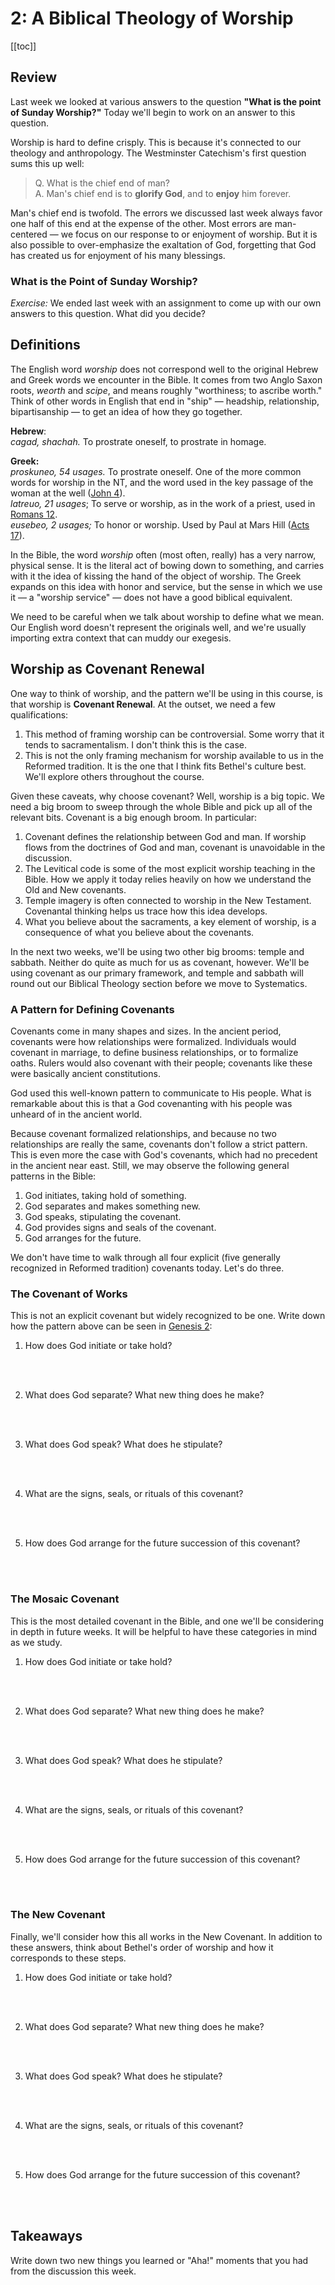 # 2: A Biblical Theology of Worship

[[toc]]

## Review

Last week we looked at various answers to the question **"What is the point of Sunday Worship?"** Today we'll begin to work on an answer to this question.

Worship is hard to define crisply. This is because it's connected to our theology and anthropology. The Westminster Catechism's first question sums this up well:

>Q. What is the chief end of man?</br>
>A. Man's chief end is to **glorify God**, and to **enjoy** him forever.

Man's chief end is twofold. The errors we discussed last week always favor one half of this end at the expense of the other. Most errors are man-centered — we focus on our response to or enjoyment of worship. But it is also possible to over-emphasize the exaltation of God, forgetting that God has created us for enjoyment of his many blessings.

### What is the Point of Sunday Worship?

_Exercise:_ We ended last week with an assignment to come up with our own answers to this question. What did you decide?

##  Definitions

<!-- ASK: How would you define worship? -->

The English word _worship_ does not correspond well to the original Hebrew and Greek words we encounter in the Bible. It comes from two Anglo Saxon roots, _weorth_ and _scipe_, and means roughly "worthiness; to ascribe worth." Think of other words in English that end in "ship" — headship, relationship, bipartisanship — to get an idea of how they go together.

**Hebrew**:</br>
_cagad, shachah._ To prostrate oneself, to prostrate in homage.

**Greek:** </br>
_proskuneo, 54 usages._ To prostrate oneself. One of the more common words for worship in the NT, and the word used in the key passage of the woman at the well ([John 4](https://www.biblegateway.com/passage/?search=John+4&version=NASB)). </br>
_latreuo, 21 usages_; To serve or worship, as in the work of a priest, used in [Romans 12](https://www.biblegateway.com/passage/?search=Romans+12&version=NASB).</br>
_eusebeo, 2 usages;_ To honor or worship. Used by Paul at Mars Hill ([Acts 17](https://www.biblegateway.com/passage/?search=Acts+17&version=NASB)).

In the Bible, the word _worship_ often (most often, really) has a very narrow, physical sense. It is the literal act of bowing down to something, and carries with it the idea of kissing the hand of the object of worship. The Greek expands on this idea with honor and service, but the sense in which we use it — a "worship service" — does not have a good biblical equivalent.

We need to be careful when we talk about worship to define what we mean. Our English word doesn't represent the originals well, and we're usually importing extra context that can muddy our exegesis.

## Worship as Covenant Renewal

One way to think of worship, and the pattern we'll be using in this course, is that worship is **Covenant Renewal**. At the outset, we need a few qualifications:

1. This method of framing worship can be controversial. Some worry that it tends to sacramentalism. I don't think this is the case. 
2. This is not the only framing mechanism for worship available to us in the Reformed tradition. It is the one that I think fits Bethel's culture best. We'll explore others throughout the course.

Given these caveats, why choose covenant? Well, worship is a big topic. We need a big broom to sweep through the whole Bible and pick up all of the relevant bits. Covenant is a big enough broom. In particular:

1. Covenant defines the relationship between God and man. If worship flows from the doctrines of God and man, covenant is unavoidable in the discussion.
2. The Levitical code is some of the most explicit worship teaching in the Bible. How we apply it today relies heavily on how we understand the Old and New covenants.
3. Temple imagery is often connected to worship in the New Testament. Covenantal thinking helps us trace how this idea develops.
4. What you believe about the sacraments, a key element of worship, is a consequence of what you believe about the covenants.

In the next two weeks, we'll be using two other big brooms: temple and sabbath. Neither do quite as much for us as covenant, however. We'll be using covenant as our primary framework, and temple and sabbath will round out our Biblical Theology section before we move to Systematics.

### A Pattern for Defining Covenants

Covenants come in many shapes and sizes. In the ancient period, covenants were how relationships were formalized. Individuals would covenant in marriage, to define business relationships, or to formalize oaths. Rulers would also covenant with their people; covenants like these were basically ancient constitutions. 

God used this well-known pattern to communicate to His people. What is remarkable about this is that a God covenanting with his people was unheard of in the ancient world. 

Because covenant formalized relationships, and because no two relationships are really the same, covenants don't follow a strict pattern. This is even more the case with God's covenants, which had no precedent in the ancient near east. Still, we may observe the following general patterns in the Bible:

1. God initiates, taking hold of something.
2. God separates and makes something new.
3. God speaks, stipulating the covenant.
4. God provides signs and seals of the covenant.
5. God arranges for the future.

We don't have time to walk through all four explicit (five generally recognized in Reformed tradition) covenants today. Let's do three.

### The Covenant of Works

This is not an explicit covenant but widely recognized to be one. Write down how the pattern above can be seen in [Genesis 2](https://biblehub.com/p/nas/heb/genesis/2.shtml):

1. How does God initiate or take hold?
<!-- God takes hold of the earth he has created. -->
</br>
</br>

2. What does God separate? What new thing does he make?
<!-- He separates dust from dust and breathes life into the dust. -->
</br>
</br>

3. What does God speak? What does he stipulate?
<!-- He puts Adam into the garden to cultivate and keep it, and tells him not to eat from the Tree of the Knowledge of Good and Evil. -->
</br>
</br>

4. What are the signs, seals, or rituals of this covenant?
<!-- The two trees, a meal, representing life of obedience and death of disobedience. -->
</br>
</br>

5. How does God arrange for the future succession of this covenant?
<!-- He creates Eve and gives them an additional blessing. -->
</br>
</br>

### The Mosaic Covenant

This is the most detailed covenant in the Bible, and one we'll be considering in depth in future weeks. It will be helpful to have these categories in mind as we study.

1. How does God initiate or take hold?
<!-- He takes hold of his people in slavery and bondage. -->
</br>
</br>

2. What does God separate? What new thing does he make?
<!-- He separates them from Egypt, separates the Red Sea, gives them a new name (Israel), gives himself a new name (Yahweh). -->
</br>
</br>

3. What does God speak? What does he stipulate?
<!-- The law, obvs. -->
</br>
</br>

4. What are the signs, seals, or rituals of this covenant?
<!-- Tabernacle, priesthood, Levitical system, Passover. -->
</br>
</br>

5. How does God arrange for the future succession of this covenant?
<!-- Deut 32-34, the blessings and curses. -->
</br>
</br>

### The New Covenant

Finally, we'll consider how this all works in the New Covenant. In addition to these answers, think about Bethel's order of worship and how it corresponds to these steps. 

1. How does God initiate or take hold?
<!-- He takes on human flesh. -->
</br>
</br>

2. What does God separate? What new thing does he make?
<!-- Jesus suffers the separation of death, but becomes the New Adam and a new King. -->
</br>
</br>

3. What does God speak? What does he stipulate?
<!-- The whole New Testament, basically. Also, "love one another." -->
</br>
</br>

4. What are the signs, seals, or rituals of this covenant?
<!-- Baptism, The Lord's Supper. -->
</br>
</br>

5. How does God arrange for the future succession of this covenant?
<!-- The Great Commission. -->
</br>
</br>

## Takeaways

Write down two new things you learned or "Aha!" moments that you had from the discussion this week.